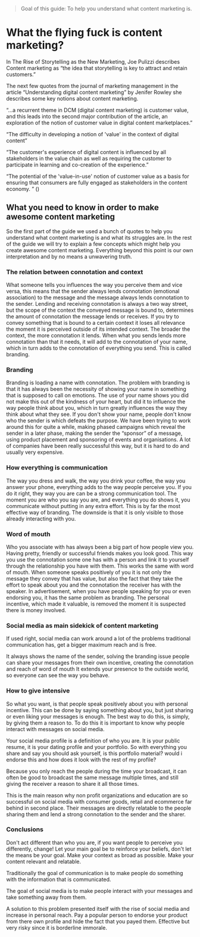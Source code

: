 > Goal of this guide: To help you understand what content marketing is.

# What the flying fuck is content marketing?

In The Rise of Storytelling as the New Marketing,
Joe Pulizzi describes Content marketing as “the idea that storytelling is key to attract and retain customers.”

The next few quotes from the journal of marketing management in the article “Understanding digital content marketing” by Jenifer Rowley she describes some key notions about content marketing.

“...a recurrent theme in DCM (digital content marketing) is customer value, and this leads into the second major contribution of the article, an exploration of the notion of customer value in digital content marketplaces.”

“The difficulty in developing a notion of 'value' in the context of digital content”

“The customer's experience of digital content is influenced by all stakeholders in the value chain as well as requiring the customer to participate in learning and co-creation of the experience.”

“The potential of the 'value-in-use' notion of customer value as a basis for ensuring that consumers are fully engaged as stakeholders in the content economy. ” ()

## What you need to know in order to make awesome content marketing

So the first part of the guide we used a bunch of quotes to help you understand what content marketing is and what its struggles are. In the rest of the guide we will try to explain a few concepts which might help you create awesome content marketing. Everything beyond this point is our own interpretation and by no means a unwavering truth. 

### The relation between connotation and context

What someone tells you influences the way you perceive them and vice versa, this means that the sender always lends connotation (emotional association) to the message and the message always lends connotation to the sender. Lending and receiving connotation is always a two way street, but the scope of the context the conveyed message is bound to, determines the amount of connotation the message lends or receives. If you try to convey something that is bound to a certain context it loses all relevance the moment it is perceived outside of its intended context. The broader the context, the more connotation it lends. When what you sends lends more connotation than that it needs, it will add to the connotation of your name, which in turn adds to the connotation of everything you send. This is called branding.

### Branding

Branding is loading a name with connotation. The problem with branding is that it has always been the necessity of showing your name in something that is supposed to call on emotions. The use of your name shows you did not make this out of the kindness of your heart, but did it to influence the way people think about you, which in turn greatly influences the way they think about what they see. If you don't show your name, people don't know who the sender is which defeats the purpose.  We have been trying to work around this for quite a while, making phased campaigns which reveal the sender in a later phase, making the sender the “sponsor” of a message, using product placement and sponsoring of events and organisations. A lot of companies have been really successful this way, but it is hard to do and usually very expensive.

### How everything is communication

The way you dress and walk, the way you drink your coffee, the way you answer your phone, everything adds to the way people perceive you. If you do it right, they way you are can be a strong communication tool. The moment you are who you say you are, and everything you do shows it, you communicate without putting in any extra effort. This is by far the most effective way of branding.
The downside is that it is only visible to those already interacting with you.

### Word of mouth

Who you associate with has always been a big part of how people view you. Having pretty, friendly or successful friends makes you look good. This way you use the connotation some one has with a person and link it to yourself through the relationship you have with them. This works the same with word of mouth. When someone speaks positively of you it is not only the message they convey that has value, but also the fact that they take the effort to speak about you and the connotation the receiver has with the speaker.
In advertisement, when you have people speaking for you or even endorsing you, it has the same problem as branding. The personal incentive, which made it valuable, is removed the moment it is suspected there is money involved.

### Social media as main sidekick of content marketing

If used right, social media can work around a lot of the problems traditional communication has, get a bigger maximum reach and is free.

It always shows the name of the sender, solving the branding issue
people can share your messages from their own incentive, creating the connotation and reach of word of mouth
It extends your presence to the outside world, so everyone can see the way you behave.

### How to give intensive

So what you want, is that people speak positively about you with personal incentive.
This can be done by saying something about you, but just sharing or even liking your messages is enough. The best way to do this, is simply, by giving them a reason to.
To do this it is important to know why people interact with messages on social media.

Your social media profile is a definition of who you are. It is your public resume, it is your dating profile and your portfolio. So with everything you share and say you should ask yourself, is this portfolio material? would i endorse this and how does it look with the rest of my profile?

Because you only reach the people during the time your broadcast, it can often be good to broadcast the same message multiple times, and still giving the receiver a reason to share it all those times.

This is the main reason why non profit organizations and education are so successful on social media with consumer goods, retail and ecommerce far behind in second place.
Their messages are directly relatable to the people sharing them and lend a strong connotation to the sender and the sharer.

### Conclusions

Don't act different than who you are, if you want people to perceive you differently, change!
Let your main goal be to reinforce your beliefs, don't let the means be your goal.
Make your context as broad as possible.
Make your content relevant and relatable.


Traditionally the goal of communication is to make people do something with the information that is communicated.

The goal of social media is to make people interact with your messages and take something away from them.

A solution to this problem presented itself with the rise of social media and increase in personal reach. Pay a popular person to endorse your product from there own profile and hide the fact that you payed them. Effective but very risky since it is borderline immorale.
